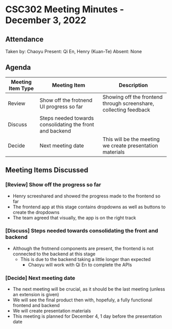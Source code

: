 # CSC302 Meeting Minutes - December 3, 2022

## Attendance

Taken by: Chaoyu
Present: Qi En, Henry (Kuan-Te)
Absent: None

## Agenda

| Meeting Item Type | Meeting Item                                             | Description                                                       |
| ----------------- | -------------------------------------------------------- | ----------------------------------------------------------------- |
| Review            | Show off the frotnend UI progress so far                 | Showing off the frontend through screenshare, collecting feedback |
| Discuss           | Steps needed towards consolidating the front and backend |
| Decide            | Next meeting date                                        | This will be the meeting we create presentation materials         |

## Meeting Items Discussed

### [Review] Show off the progress so far

- Henry screeshared and showed the progress made to the frontend so far
- The frontend app at this stage contains dropdowns as well as buttons to create the dropdowns
- The team agreed that visually, the app is on the right track

### [Discuss] Steps needed towards consolidating the front and backend

- Although the frotnend components are present, the frontend is not connected to the backend at this stage
  - This is due to the backend taking a little longer than expected
    - Chaoyu will work with Qi En to complete the APIs

### [Decide] Next meeting date

- The next meeting will be crucial, as it should be the last meeting (unless an extension is given)
- We will see the final product then with, hopefuly, a fully functional frontend and backend
- We will create presentation materials
- This meeting is planned for December 4, 1 day before the presentation date
